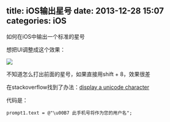 title: iOS输出星号
date: 2013-12-28 15:07
categories: iOS
---
如何在iOS中输出一个标准的星号
<!--more-->

想把UI调整成这个效果：

![](http://img.blog.csdn.net/20131228150518421?watermark/2/text/aHR0cDovL2Jsb2cuY3Nkbi5uZXQva3lmeGJs/font/5a6L5L2T/fontsize/400/fill/I0JBQkFCMA==/dissolve/70/gravity/Center)

不知道怎么打出前面的星号，如果直接用shift + 8，效果很差

在stackoverflow找到了办法：[display a unicode character](http://stackoverflow.com/questions/7827962/how-to-locate-and-display-a-unicode-character-in-ios)

代码是：

```
prompt1.text = @"\u00B7 此手机号将作为您的用户名";
```